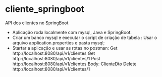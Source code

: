 # cliente_springboot
API dos clientes no SpringBoot

- Aplicação roda localmente com mysql, Java e SpringBoot.
- Criar um banco mysql e executar o script de criação de tabela : Usar o arquivo application.properties e pasta mysql;
- Startar a aplicação e usar as rotas no postman:
Get
http://localhost:8080/api/v1/clientes
Get
http://localhost:8080/api/v1/clientes/1
Post
http://localhost:8080/api/v1/clientes
Body: ClienteDto
Delete
http://localhost:8080/api/v1/clientes/1

